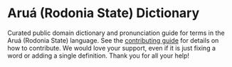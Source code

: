 
# Aruá (Rodonia State) Dictionary

Curated public domain dictionary and pronunciation guide for terms in the Aruá (Rodonia State) language. See the [contributing guide](https://github.com/drumworkteam/term/blob/make/.github/contributing.md) for details on how to contribute. We would love your support, even if it is just fixing a word or adding a single definition. Thank you for all your help!